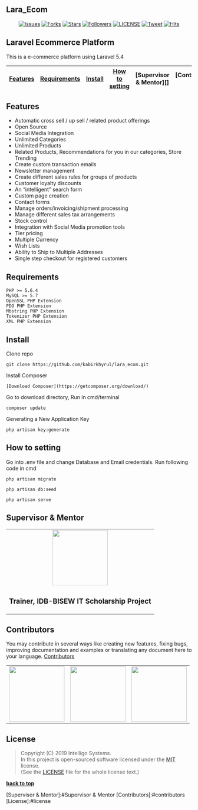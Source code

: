 ## Lara_Ecom


<p align="center">
    <a href="https://github.com/kabirkhyrul/lara_ecom/issues">
        <img src="https://img.shields.io/github/issues/kabirkhyrul/laravel-ecommerce.svg"
            alt="Issues"></a>
     <a href="https://github.com/kabirkhyrul/lara_ecom/fork">
        <img src="https://img.shields.io/github/forks/kabirkhyrul/lara_ecom.svg?style=social&label=Fork"
            alt="Forks"></a>
    <a href="https://github.com/kabirkhyrul/lara_ecom/stargazers">
        <img src="https://img.shields.io/github/stars/kabirkhyrul/lara_ecom.svg?style=social&label=Stars"
            alt="Stars"></a>
    <a href="https://github.com/kabirkhyrul/">
        <img src="https://img.shields.io/github/followers/kabirkhyrul.svg?style=social&label=Follow"
            alt="Followers"></a>
    <a href="https://raw.githubusercontent.com/opengineer/laravel-ecommerce/master/LICENSE">
        <img src="https://img.shields.io/badge/license-MIT-blue.svg"
            alt="LICENSE"></a>
    <a href="https://twitter.com/intent/tweet?text=Wow:&url=%5Bobject%20Object%5D">
        <img src="https://img.shields.io/twitter/url/https/github.com/topengineer/laravel-ecommerce.svg?style=social"
            alt="Tweet"></a>
	  <a href="http://hits.dwyl.io/kabirkhyrul/intelligo">
    <img alt="Hits" src="http://hits.dwyl.io/kabirkhyrul/intelligo.svg">
 </a>
</p>


## Laravel Ecommerce Platform

This is a e-commerce platform using Laravel 5.4

| [Features][] | [Requirements][] | [Install][] | [How to setting][] | [Supervisor & Mentor][] |[Contributors][] | [License][] |
|---|---|---|---|---|---|---|

## Features
- Automatic cross sell / up sell / related product offerings
- Open Source
- Social Media Integration
- Unlimited Categories
- Unlimited Products
- Related Products, Recommendations for you in our categories, Store Trending
- Create custom transaction emails
- Newsletter management
- Create different sales rules for groups of products
- Customer loyalty discounts
- An “intelligent” search form
- Custom page creation
- Contact forms
- Manage orders/invoicing/shipment processing
- Manage different sales tax arrangements
- Stock control
- Integration with Social Media promotion tools
- Tier pricing
- Multiple Currency
- Wish Lists
- Ability to Ship to Multiple Addresses
- Single step checkout for registered customers

## Requirements

	PHP >= 5.6.4
	MySQL >= 5.7
	OpenSSL PHP Extension
	PDO PHP Extension
	Mbstring PHP Extension
	Tokenizer PHP Extension
	XML PHP Extension

## Install

Clone repo

```
git clone https://github.com/kabirkhyrul/lara_ecom.git
```

Install Composer

```
[Download Composer](https://getcomposer.org/download/)

```
Go to download directory, Run in cmd/terminal
```
composer update
```
Generating a New Application Key
```
php artisan key:generate
```

## How to setting 

Go into .env file and change Database and Email credentials.
Run following code in cmd 

```
php artisan migrate
```

```
php artisan db:seed
```
	

```
php artisan serve
```
## Supervisor & Mentor
<table style="text-align: center;">
	<tr>
		<td>
			<a href="https://github.com/roobon"><img src="https://avatars1.githubusercontent.com/u/660515?s=460&v=4" alt="" width="150"></a>	
		</td>
		</tr>
	<tr>
		<td>
			<h3>Trainer, IDB-BISEW IT Scholarship  Project</h3>
		</td>
	</tr>
</table>
	
	
	
## Contributors

You may contribute in several ways like creating new features, fixing bugs, improving documentation and examples
or translating any document here to your language. 
<a href="https://github.com/kabirkhyrul/lara_ecom/graphs/contributors">Contributors</a>

<table style="text-align: center;">
	<tr>		
		<td>
			<a href="https://github.com/kabirkhyrul"><img src="https://avatars0.githubusercontent.com/u/44431386?s=400&v=4" alt="" width="150"></a>
		</td>		
		<td>
			<a href="https://github.com/nasimasheikh"><img src="https://avatars2.githubusercontent.com/u/52200293?s=400&v=4" alt="" width="150"></a>
		</td>			<td>
			<a href="https://github.com/reza1-web"><img src="https://avatars2.githubusercontent.com/u/52201009?s=400&v=4" alt="" width="150"></a>	
		</td>		
	</tr>
</table>

## License

> Copyright (C) 2019 Intelligo Systems.  
> In this project is open-sourced software licensed under the [MIT](https://opensource.org/licenses/MIT) license.  
> (See the [LICENSE](https://github.com/intelligo-systems/laravel-ecommerce/blob/master/LICENSE) file for the whole license text.)

**[back to top](#laravel-ecommerce-platform)**

[Features]:#features
[Requirements]:#requirements
[Install]:#install
[How to setting]:#how-to-setting
[Supervisor & Mentor]:#Supervisor & Mentor
[Contributors]:#contributors
[License]:#license

